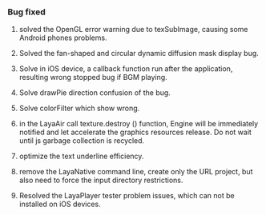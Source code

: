 ### Bug fixed

1. solved the OpenGL error warning due to texSubImage, causing some Android phones problems.

2. Solved the fan-shaped and circular dynamic diffusion mask display bug.

3. Solve in iOS device, a callback function run after the application, resulting wrong stopped bug if BGM playing.

4. Solve drawPie direction confusion of the bug. 

5. Solve colorFilter which show wrong.

6. in the LayaAir call texture.destroy () function, Engine will be immediately notified and let accelerate the graphics resources release. Do not wait until js garbage collection is recycled. 

7. optimize the text underline efficiency. 

8. remove the LayaNative command line, create only the URL project, but also need to force the input directory restrictions.

9. Resolved the LayaPlayer tester problem issues, which can not be installed on iOS devices.
